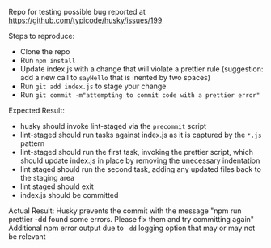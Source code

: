 Repo for testing possible bug reported at https://github.com/typicode/husky/issues/199

Steps to reproduce:
 - Clone the repo
 - Run `npm install`
 - Update index.js with a change that will violate a prettier rule (suggestion: add a new call to `sayHello` that is inented by two spaces)
 - Run `git add index.js` to stage your change
 - Run `git commit -m"attempting to commit code with a prettier error"`

Expected Result:
 - husky should invoke lint-staged via the `precommit` script
 - lint-staged should run tasks against index.js as it is captured by the `*.js` pattern
 - lint-staged should run the first task, invoking the prettier script, which should update index.js in place by removing the unecessary indentation
 - lint staged should run the second task, adding any updated files back to the staging area
 - lint staged should exit
 - index.js should be committed

 Actual Result:
  Husky prevents the commit with the message "npm run prettier -dd found some errors. Please fix them and try committing again"
  Additional npm error output due to `-dd` logging option that may or may not be relevant
